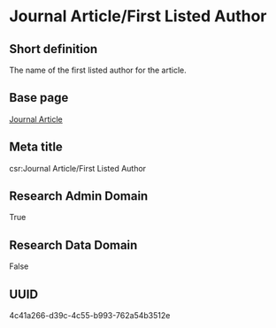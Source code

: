# Journal Article/First Listed Author
## Short definition
The name of the first listed author for the article.
## Base page
[Journal Article](https://github.com/EuroCRIS/CASRAI-Dictionairies/blob/main/Objects/Journal%20Article.md)
## Meta title
csr:Journal Article/First Listed Author
## Research Admin Domain
True
## Research Data Domain
False
## UUID
4c41a266-d39c-4c55-b993-762a54b3512e
